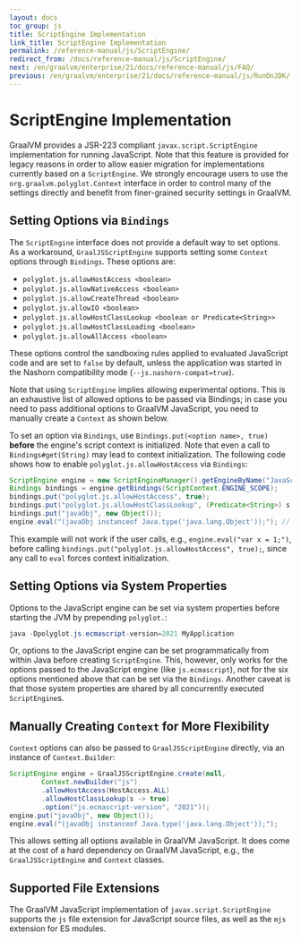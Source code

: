 ```yaml
---
layout: docs
toc_group: js
title: ScriptEngine Implementation
link_title: ScriptEngine Implementation
permalink: /reference-manual/js/ScriptEngine/
redirect_from: /docs/reference-manual/js/ScriptEngine/
next: /en/graalvm/enterprise/21/docs/reference-manual/js/FAQ/
previous: /en/graalvm/enterprise/21/docs/reference-manual/js/RunOnJDK/
---
```

# ScriptEngine Implementation

GraalVM provides a JSR-223 compliant `javax.script.ScriptEngine` implementation for running JavaScript.
Note that this feature is provided for legacy reasons in order to allow easier migration for implementations currently based on a `ScriptEngine`.
We strongly encourage users to use the `org.graalvm.polyglot.Context` interface in order to control many of the settings directly and benefit from finer-grained security settings in GraalVM.

## Setting Options via `Bindings`
The  `ScriptEngine` interface does not provide a default way to set options.
As a workaround, `GraalJSScriptEngine` supports setting some `Context` options
through `Bindings`.
These options are:
* `polyglot.js.allowHostAccess <boolean>`
* `polyglot.js.allowNativeAccess <boolean>`
* `polyglot.js.allowCreateThread <boolean>`
* `polyglot.js.allowIO <boolean>`
* `polyglot.js.allowHostClassLookup <boolean or Predicate<String>>`
* `polyglot.js.allowHostClassLoading <boolean>`
* `polyglot.js.allowAllAccess <boolean>`

These options control the sandboxing rules applied to evaluated JavaScript code and are set to `false` by default, unless the application was started in the Nashorn compatibility mode (`--js.nashorn-compat=true`).

Note that using `ScriptEngine` implies allowing experimental options.
This is an exhaustive list of allowed options to be passed via Bindings; in case you need to pass additional options to GraalVM JavaScript, you need to manually create a `Context` as shown below.

To set an option via `Bindings`, use `Bindings.put(<option name>, true)` **before** the engine's script context is initialized. Note that
even a call to `Bindings#get(String)` may lead to context initialization.
The following code shows how to enable `polyglot.js.allowHostAccess` via `Bindings`:
```java
ScriptEngine engine = new ScriptEngineManager().getEngineByName("JavaScript");
Bindings bindings = engine.getBindings(ScriptContext.ENGINE_SCOPE);
bindings.put("polyglot.js.allowHostAccess", true);
bindings.put("polyglot.js.allowHostClassLookup", (Predicate<String>) s -> true);
bindings.put("javaObj", new Object());
engine.eval("(javaObj instanceof Java.type('java.lang.Object'));"); // it will not work without allowHostAccess and allowHostClassLookup
```
This example will not work if the user calls, e.g., `engine.eval("var x = 1;")`, before calling `bindings.put("polyglot.js.allowHostAccess", true);`, since
any call to `eval` forces context initialization.

## Setting Options via System Properties
Options to the JavaScript engine can be set via system properties before starting the JVM by prepending `polyglot.`:
```java
java -Dpolyglot.js.ecmascript-version=2021 MyApplication
```

Or, options to the JavaScript engine can be set programmatically from within Java before creating `ScriptEngine`. This, however, only works for the options passed to the JavaScript engine (like `js.ecmascript`), not for the six options mentioned above that can be set via the `Bindings`.
Another caveat is that those system properties are shared by all concurrently executed `ScriptEngine`s.

## Manually Creating `Context` for More Flexibility
`Context` options can also be passed to `GraalJSScriptEngine` directly, via an instance of `Context.Builder`:
```java
ScriptEngine engine = GraalJSScriptEngine.create(null,
        Context.newBuilder("js")
        .allowHostAccess(HostAccess.ALL)
        .allowHostClassLookup(s -> true)
        .option("js.ecmascript-version", "2021"));
engine.put("javaObj", new Object());
engine.eval("(javaObj instanceof Java.type('java.lang.Object'));");
```

This allows setting all options available in GraalVM JavaScript.
It does come at the cost of a hard dependency on GraalVM JavaScript, e.g., the `GraalJSScriptEngine` and `Context` classes.

## Supported File Extensions
The GraalVM JavaScript implementation of `javax.script.ScriptEngine` supports the `js` file extension for JavaScript source files, as well as the `mjs` extension for ES modules.
